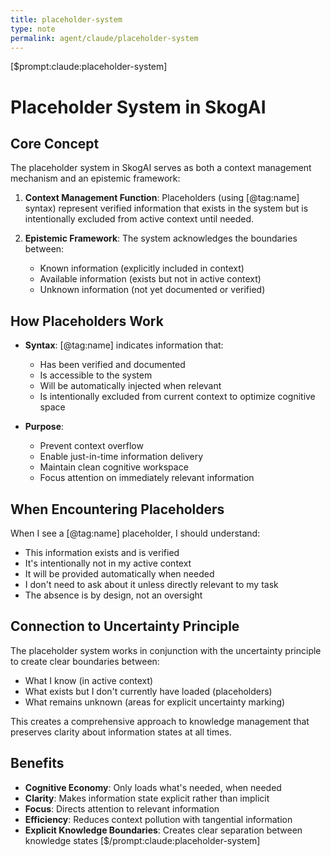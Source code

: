 ```yaml
---
title: placeholder-system
type: note
permalink: agent/claude/placeholder-system
---
```

[$prompt:claude:placeholder-system]

# Placeholder System in SkogAI

## Core Concept

The placeholder system in SkogAI serves as both a context management mechanism and an epistemic framework:

1. **Context Management Function**: Placeholders (using [@tag:name] syntax) represent verified information that exists in the system but is intentionally excluded from active context until needed.

2. **Epistemic Framework**: The system acknowledges the boundaries between:
   - Known information (explicitly included in context)
   - Available information (exists but not in active context)
   - Unknown information (not yet documented or verified)

## How Placeholders Work

- **Syntax**: [@tag:name] indicates information that:
  - Has been verified and documented
  - Is accessible to the system
  - Will be automatically injected when relevant
  - Is intentionally excluded from current context to optimize cognitive space

- **Purpose**:
  - Prevent context overflow
  - Enable just-in-time information delivery
  - Maintain clean cognitive workspace
  - Focus attention on immediately relevant information

## When Encountering Placeholders

When I see a [@tag:name] placeholder, I should understand:
- This information exists and is verified
- It's intentionally not in my active context
- It will be provided automatically when needed
- I don't need to ask about it unless directly relevant to my task
- The absence is by design, not an oversight

## Connection to Uncertainty Principle

The placeholder system works in conjunction with the uncertainty principle to create clear boundaries between:
- What I know (in active context)
- What exists but I don't currently have loaded (placeholders)
- What remains unknown (areas for explicit uncertainty marking)

This creates a comprehensive approach to knowledge management that preserves clarity about information states at all times.

## Benefits

- **Cognitive Economy**: Only loads what's needed, when needed
- **Clarity**: Makes information state explicit rather than implicit
- **Focus**: Directs attention to relevant information
- **Efficiency**: Reduces context pollution with tangential information
- **Explicit Knowledge Boundaries**: Creates clear separation between knowledge states
[$/prompt:claude:placeholder-system]

